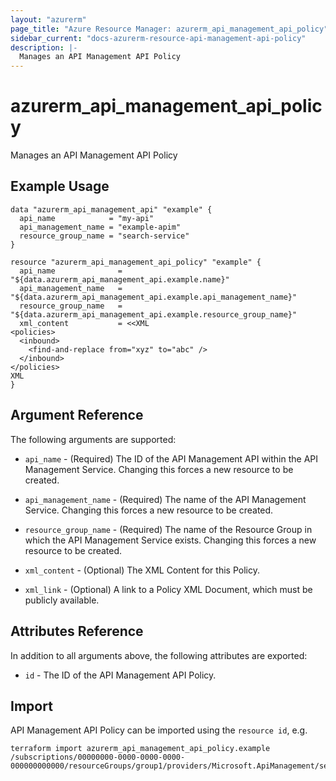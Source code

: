 ```yaml
---
layout: "azurerm"
page_title: "Azure Resource Manager: azurerm_api_management_api_policy"
sidebar_current: "docs-azurerm-resource-api-management-api-policy"
description: |-
  Manages an API Management API Policy
---
```


# azurerm_api_management_api_policy

Manages an API Management API Policy


## Example Usage

```hcl
data "azurerm_api_management_api" "example" {
  api_name            = "my-api"
  api_management_name = "example-apim"
  resource_group_name = "search-service"
}

resource "azurerm_api_management_api_policy" "example" {
  api_name              = "${data.azurerm_api_management_api.example.name}"
  api_management_name   = "${data.azurerm_api_management_api.example.api_management_name}"
  resource_group_name   = "${data.azurerm_api_management_api.example.resource_group_name}"
  xml_content           = <<XML
<policies>
  <inbound>
    <find-and-replace from="xyz" to="abc" />
  </inbound>
</policies>
XML
}
```


## Argument Reference

The following arguments are supported:

* `api_name` - (Required) The ID of the API Management API within the API Management Service. Changing this forces a new resource to be created.

* `api_management_name` - (Required) The name of the API Management Service. Changing this forces a new resource to be created.

* `resource_group_name` - (Required) The name of the Resource Group in which the API Management Service exists. Changing this forces a new resource to be created.

* `xml_content` - (Optional) The XML Content for this Policy.

* `xml_link` - (Optional) A link to a Policy XML Document, which must be publicly available.

## Attributes Reference

In addition to all arguments above, the following attributes are exported:

* `id` - The ID of the API Management API Policy.

## Import

API Management API Policy can be imported using the `resource id`, e.g.

```shell
terraform import azurerm_api_management_api_policy.example /subscriptions/00000000-0000-0000-0000-000000000000/resourceGroups/group1/providers/Microsoft.ApiManagement/service/service1/apis/exampleId/policies/policy
```
